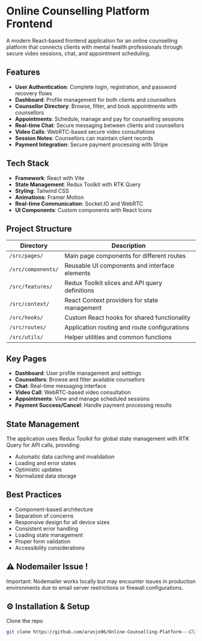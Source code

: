 # Online Counselling Platform Frontend

A modern React-based frontend application for an online counselling platform that connects clients with mental health professionals through secure video sessions, chat, and appointment scheduling.

## Features

- **User Authentication**: Complete login, registration, and password recovery flows
- **Dashboard**: Profile management for both clients and counsellors
- **Counsellor Directory**: Browse, filter, and book appointments with counsellors
- **Appointments**: Schedule, manage and pay for counselling sessions
- **Real-time Chat**: Secure messaging between clients and counsellors
- **Video Calls**: WebRTC-based secure video consultations
- **Session Notes**: Counsellors can maintain client records
- **Payment Integration**: Secure payment processing with Stripe

## Tech Stack

- **Framework**: React with Vite
- **State Management**: Redux Toolkit with RTK Query
- **Styling**: Tailwind CSS
- **Animations**: Framer Motion
- **Real-time Communication**: Socket.IO and WebRTC
- **UI Components**: Custom components with React Icons

## Project Structure

| Directory | Description |
|-----------|-------------|
| `/src/pages/` | Main page components for different routes |
| `/src/components/` | Reusable UI components and interface elements |
| `/src/features/` | Redux Toolkit slices and API query definitions |
| `/src/context/` | React Context providers for state management |
| `/src/hooks/` | Custom React hooks for shared functionality |
| `/src/routes/` | Application routing and route configurations |
| `/src/utils/` | Helper utilities and common functions |


## Key Pages

- **Dashboard**: User profile management and settings
- **Counsellors**: Browse and filter available counsellors
- **Chat**: Real-time messaging interface
- **Video Call**: WebRTC-based video consultation
- **Appointments**: View and manage scheduled sessions
- **Payment Success/Cancel**: Handle payment processing results

## State Management

The application uses Redux Toolkit for global state management with RTK Query for API calls, providing:

- Automatic data caching and invalidation
- Loading and error states
- Optimistic updates
- Normalized data storage


## Best Practices

- Component-based architecture
- Separation of concerns
- Responsive design for all device sizes
- Consistent error handling
- Loading state management
- Proper form validation
- Accessibility considerations

## ⚠️ Nodemailer Issue !

Important: Nodemailer works locally but may encounter issues in production environments due to email server restrictions or firewall configurations.

## ⚙️ Installation & Setup

 Clone the repo
   ```bash
   git clone https://github.com/arunjo96/Online-Counselling-Platform---Client.git

